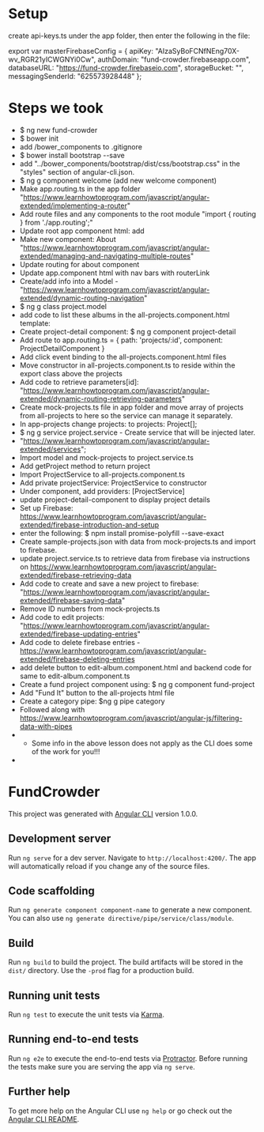 # Setup
create api-keys.ts under the app folder, then enter the following in the file:

export var masterFirebaseConfig = {
  apiKey: "AIzaSyBoFCNfNEng70X-wv_RGR21yICWGNYi0Cw",
  authDomain: "fund-crowder.firebaseapp.com",
  databaseURL: "https://fund-crowder.firebaseio.com",
  storageBucket: "",
  messagingSenderId: "625573928448"
};

# Steps we took

* $ ng new fund-crowder
* $ bower init
* add /bower_components to .gitignore
* $ bower install bootstrap --save
* add "../bower_components/bootstrap/dist/css/bootstrap.css" in the "styles" section of angular-cli.json.
* $ ng g component welcome (add new welcome component)
* Make app.routing.ts in the app folder "https://www.learnhowtoprogram.com/javascript/angular-extended/implementing-a-router"
* Add route files and any components to the root module "import { routing } from './app.routing';"
* Update root app component html: add <router-outlet></router-outlet>
* Make new component: About "https://www.learnhowtoprogram.com/javascript/angular-extended/managing-and-navigating-multiple-routes"
* Update routing for about component
* Update app.component html with nav bars with routerLink
* Create/add info into a Model - "https://www.learnhowtoprogram.com/javascript/angular-extended/dynamic-routing-navigation"
* $ ng g class project.model
* add code to list these albums in the all-projects.component.html template:
* Create project-detail component: $ ng g component project-detail
* Add route to app.routing.ts = {
    path: 'projects/:id',
    component: ProjectDetailComponent
  }
* Add click event binding to the all-projects.component.html files
* Move constructor in all-projects.component.ts to reside within the export class above the projects
* Add code to retrieve parameters[id]:  "https://www.learnhowtoprogram.com/javascript/angular-extended/dynamic-routing-retrieving-parameters"
* Create mock-projects.ts file in app folder and move array of projects from all-projects to here so the service can manage it separately.
* In app-projects change projects: to projects: Project[];
* $ ng g service project.service - Create service that will be injected later.
* "https://www.learnhowtoprogram.com/javascript/angular-extended/services";
* Import model and mock-projects to project.service.ts
* Add getProject method to return project
* Import ProjectService to all-projects.component.ts
* Add private projectService: ProjectService to constructor
* Under component, add providers: [ProjectService]
* update project-detail-component to display project details
* Set up Firebase: https://www.learnhowtoprogram.com/javascript/angular-extended/firebase-introduction-and-setup
* enter the following: $ npm install promise-polyfill --save-exact
* Create sample-projects.json with data from mock-projects.ts and import to firebase.
* update project.service.ts to retrieve data from firebase via instructions on https://www.learnhowtoprogram.com/javascript/angular-extended/firebase-retrieving-data
* Add code to create and save a new project to firebase: "https://www.learnhowtoprogram.com/javascript/angular-extended/firebase-saving-data"
* Remove ID numbers from mock-projects.ts
* Add code to edit projects: "https://www.learnhowtoprogram.com/javascript/angular-extended/firebase-updating-entries"
* Add code to delete firebase entries - https://www.learnhowtoprogram.com/javascript/angular-extended/firebase-deleting-entries
* add delete button to edit-album.component.html and backend code for same to edit-album.component.ts
* Create a fund project component using: $ ng g component fund-project
* Add "Fund It" button to the all-projects html file
* Create a category pipe: $ng g pipe category
* Followed along with https://www.learnhowtoprogram.com/javascript/angular-js/filtering-data-with-pipes
* - Some info in the above lesson does not apply as the CLI does some of the work for you!!!
*


# FundCrowder

This project was generated with [Angular CLI](https://github.com/angular/angular-cli) version 1.0.0.

## Development server

Run `ng serve` for a dev server. Navigate to `http://localhost:4200/`. The app will automatically reload if you change any of the source files.

## Code scaffolding

Run `ng generate component component-name` to generate a new component. You can also use `ng generate directive/pipe/service/class/module`.

## Build

Run `ng build` to build the project. The build artifacts will be stored in the `dist/` directory. Use the `-prod` flag for a production build.

## Running unit tests

Run `ng test` to execute the unit tests via [Karma](https://karma-runner.github.io).

## Running end-to-end tests

Run `ng e2e` to execute the end-to-end tests via [Protractor](http://www.protractortest.org/).
Before running the tests make sure you are serving the app via `ng serve`.

## Further help

To get more help on the Angular CLI use `ng help` or go check out the [Angular CLI README](https://github.com/angular/angular-cli/blob/master/README.md).

